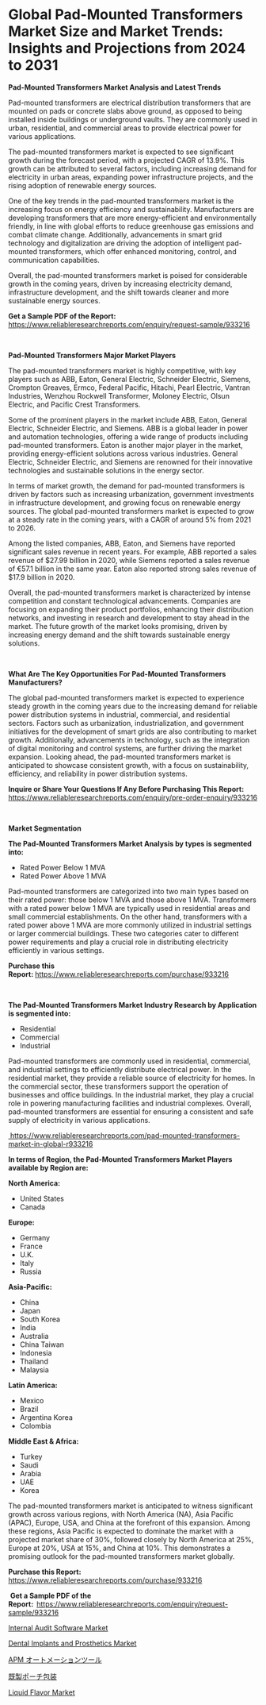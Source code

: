 <p><h1>Global Pad-Mounted Transformers Market Size and Market Trends: Insights and Projections from 2024 to 2031</h1></p><p><strong>Pad-Mounted Transformers Market Analysis and Latest Trends</strong></p>
<p><p>Pad-mounted transformers are electrical distribution transformers that are mounted on pads or concrete slabs above ground, as opposed to being installed inside buildings or underground vaults. They are commonly used in urban, residential, and commercial areas to provide electrical power for various applications.</p><p>The pad-mounted transformers market is expected to see significant growth during the forecast period, with a projected CAGR of 13.9%. This growth can be attributed to several factors, including increasing demand for electricity in urban areas, expanding power infrastructure projects, and the rising adoption of renewable energy sources.</p><p>One of the key trends in the pad-mounted transformers market is the increasing focus on energy efficiency and sustainability. Manufacturers are developing transformers that are more energy-efficient and environmentally friendly, in line with global efforts to reduce greenhouse gas emissions and combat climate change. Additionally, advancements in smart grid technology and digitalization are driving the adoption of intelligent pad-mounted transformers, which offer enhanced monitoring, control, and communication capabilities.</p><p>Overall, the pad-mounted transformers market is poised for considerable growth in the coming years, driven by increasing electricity demand, infrastructure development, and the shift towards cleaner and more sustainable energy sources.</p></p>
<p><strong>Get a Sample PDF of the Report:&nbsp;</strong> <a href="https://www.reliableresearchreports.com/enquiry/request-sample/933216">https://www.reliableresearchreports.com/enquiry/request-sample/933216</a></p>
<p>&nbsp;</p>
<p><strong>Pad-Mounted Transformers Major Market Players</strong></p>
<p><p>The pad-mounted transformers market is highly competitive, with key players such as ABB, Eaton, General Electric, Schneider Electric, Siemens, Crompton Greaves, Ermco, Federal Pacific, Hitachi, Pearl Electric, Vantran Industries, Wenzhou Rockwell Transformer, Moloney Electric, Olsun Electric, and Pacific Crest Transformers. </p><p>Some of the prominent players in the market include ABB, Eaton, General Electric, Schneider Electric, and Siemens. ABB is a global leader in power and automation technologies, offering a wide range of products including pad-mounted transformers. Eaton is another major player in the market, providing energy-efficient solutions across various industries. General Electric, Schneider Electric, and Siemens are renowned for their innovative technologies and sustainable solutions in the energy sector.</p><p>In terms of market growth, the demand for pad-mounted transformers is driven by factors such as increasing urbanization, government investments in infrastructure development, and growing focus on renewable energy sources. The global pad-mounted transformers market is expected to grow at a steady rate in the coming years, with a CAGR of around 5% from 2021 to 2026.</p><p>Among the listed companies, ABB, Eaton, and Siemens have reported significant sales revenue in recent years. For example, ABB reported a sales revenue of $27.99 billion in 2020, while Siemens reported a sales revenue of €57.1 billion in the same year. Eaton also reported strong sales revenue of $17.9 billion in 2020.</p><p>Overall, the pad-mounted transformers market is characterized by intense competition and constant technological advancements. Companies are focusing on expanding their product portfolios, enhancing their distribution networks, and investing in research and development to stay ahead in the market. The future growth of the market looks promising, driven by increasing energy demand and the shift towards sustainable energy solutions.</p></p>
<p>&nbsp;</p>
<p><strong>What Are The Key Opportunities For Pad-Mounted Transformers Manufacturers?</strong></p>
<p><p>The global pad-mounted transformers market is expected to experience steady growth in the coming years due to the increasing demand for reliable power distribution systems in industrial, commercial, and residential sectors. Factors such as urbanization, industrialization, and government initiatives for the development of smart grids are also contributing to market growth. Additionally, advancements in technology, such as the integration of digital monitoring and control systems, are further driving the market expansion. Looking ahead, the pad-mounted transformers market is anticipated to showcase consistent growth, with a focus on sustainability, efficiency, and reliability in power distribution systems.</p></p>
<p><strong>Inquire or Share Your Questions If Any Before Purchasing This Report:</strong> <a href="https://www.reliableresearchreports.com/enquiry/pre-order-enquiry/933216">https://www.reliableresearchreports.com/enquiry/pre-order-enquiry/933216</a></p>
<p>&nbsp;</p>
<p><strong>Market Segmentation</strong></p>
<p><strong>The Pad-Mounted Transformers Market Analysis by types is segmented into:</strong></p>
<p><ul><li>Rated Power Below 1 MVA</li><li>Rated Power Above 1 MVA</li></ul></p>
<p><p>Pad-mounted transformers are categorized into two main types based on their rated power: those below 1 MVA and those above 1 MVA. Transformers with a rated power below 1 MVA are typically used in residential areas and small commercial establishments. On the other hand, transformers with a rated power above 1 MVA are more commonly utilized in industrial settings or larger commercial buildings. These two categories cater to different power requirements and play a crucial role in distributing electricity efficiently in various settings.</p></p>
<p><strong>Purchase this Report:&nbsp;</strong><a href="https://www.reliableresearchreports.com/purchase/933216">https://www.reliableresearchreports.com/purchase/933216</a></p>
<p>&nbsp;</p>
<p><strong>The Pad-Mounted Transformers Market Industry Research by Application is segmented into:</strong></p>
<p><ul><li>Residential</li><li>Commercial</li><li>Industrial</li></ul></p>
<p><p>Pad-mounted transformers are commonly used in residential, commercial, and industrial settings to efficiently distribute electrical power. In the residential market, they provide a reliable source of electricity for homes. In the commercial sector, these transformers support the operation of businesses and office buildings. In the industrial market, they play a crucial role in powering manufacturing facilities and industrial complexes. Overall, pad-mounted transformers are essential for ensuring a consistent and safe supply of electricity in various applications.</p></p>
<p><a href="https://www.reliableresearchreports.com/pad-mounted-transformers-market-in-global-r933216">&nbsp;https://www.reliableresearchreports.com/pad-mounted-transformers-market-in-global-r933216</a></p>
<p><strong>In terms of Region, the Pad-Mounted Transformers Market Players available by Region are:</strong></p>
<p>
    <p> <strong> North America: </strong>
        <ul>
            <li>United States</li>
            <li>Canada</li>
        </ul>
        </p> 
    <p> <strong> Europe: </strong>
        <ul>
            <li>Germany</li>
            <li>France</li>
            <li>U.K.</li>
            <li>Italy</li>
            <li>Russia</li>
        </ul>
        </p> 
    <p> <strong> Asia-Pacific: </strong>
        <ul>
            <li>China</li>
            <li>Japan</li>
            <li>South Korea</li>
            <li>India</li>
            <li>Australia</li>
            <li>China Taiwan</li>
            <li>Indonesia</li>
            <li>Thailand</li>
            <li>Malaysia</li>
        </ul>
        </p> 
    <p> <strong> Latin America: </strong>
        <ul>
            <li>Mexico</li>
            <li>Brazil</li>
            <li>Argentina Korea</li>
            <li>Colombia</li>
        </ul>
        </p> 
    <p> <strong> Middle East & Africa: </strong>
        <ul>
            <li>Turkey</li>
            <li>Saudi</li>
            <li>Arabia</li>
            <li>UAE</li>
            <li>Korea</li>
        </ul>
    </p>
    </p>
<p><p>The pad-mounted transformers market is anticipated to witness significant growth across various regions, with North America (NA), Asia Pacific (APAC), Europe, USA, and China at the forefront of this expansion. Among these regions, Asia Pacific is expected to dominate the market with a projected market share of 30%, followed closely by North America at 25%, Europe at 20%, USA at 15%, and China at 10%. This demonstrates a promising outlook for the pad-mounted transformers market globally.</p></p>
<p><strong>Purchase this Report: </strong><a href="https://www.reliableresearchreports.com/purchase/933216">https://www.reliableresearchreports.com/purchase/933216</a></p>
<p>&nbsp;<strong>Get a Sample PDF of the Report:&nbsp;&nbsp;</strong><a href="https://www.reliableresearchreports.com/enquiry/request-sample/933216">https://www.reliableresearchreports.com/enquiry/request-sample/933216</a></p>
<p><strong></strong></p>
<p><p><a href="https://medium.com/@tankuser238_5568/booming-internal-audit-software-market-sector-market-analysis-and-growth-projections-till-2031-8ae17040eee4">Internal Audit Software Market</a></p><p><a href="https://issuu.com/reportprime-2/docs/dental-implants-and-prosthetics-mar_3b6f84c426fe87">Dental Implants and Prosthetics Market</a></p><p><a href="https://medium.com/@narcisoferry/apm%E3%82%AA%E3%83%BC%E3%83%88%E3%83%A1%E3%83%BC%E3%82%B7%E3%83%A7%E3%83%B3%E3%83%84%E3%83%BC%E3%83%AB%E5%B8%82%E5%A0%B4-2024%E5%B9%B4-2031%E5%B9%B4-%E6%A5%AD%E7%95%8C%E3%81%AE%E6%B4%9E%E5%AF%9F%E3%81%A8%E6%8A%95%E8%B3%87%E6%A9%9F%E4%BC%9A-4b3473411f4e">APM オートメーションツール</a></p><p><a href="https://medium.com/@qyzhmeiu47/2024%E5%B9%B4%E3%81%8B%E3%82%892031%E5%B9%B4%E3%81%BE%E3%81%A7%E3%81%AE%E3%83%97%E3%83%AA%E3%83%A1%E3%82%A4%E3%83%89%E3%83%9D%E3%83%BC%E3%83%81%E3%83%91%E3%83%83%E3%82%B1%E3%83%BC%E3%82%B8%E3%83%B3%E3%82%B0%E5%B8%82%E5%A0%B4%E3%81%AE%E5%B1%95%E6%9C%9B%E3%81%A8%E4%BA%88%E6%B8%AC-e7b1f5d1d1a6">既製ポーチ包装</a></p><p><a href="https://issuu.com/reportprime-2/docs/liquid-flavor-market-size-2030.pptx_0c32c40c3c7ce5">Liquid Flavor Market</a></p></p>